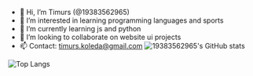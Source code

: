 - 👋 Hi, I’m Timurs (@19383562965)
- 👀 I’m interested in learning programming languages and sports
- 🌱 I’m currently learning js and python
- 💞️ I’m looking to collaborate on website ui projects
- 📫 Contact: timurs.koleda@gmail.com
![19383562965's GitHub stats](https://github-readme-stats.vercel.app/api?username=19383562965&show_icons=true&theme=tokyonight)

![Top Langs](https://github-readme-stats.vercel.app/api/top-langs/?username=19383562965&layout=compact&theme=tokyonight)
